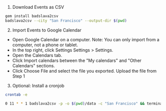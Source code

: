 1) Download Events as CSV

```bash
gem install badslava2csv
badslava2csv --city "San Francisco" --output-dir $(pwd)
```

2) Import Events to Google Calendar

* Open Google Calendar on a computer. Note: You can only import from a computer, not a phone or tablet.
* In the top right, click Settings Settings > Settings.
* Open the Calendars tab.
* Click Import calendars between the "My calendars" and "Other Calendars" sections.
* Click Choose File and select the file you exported. Upload the file from Step 1

3) Optional: Install a cronjob

```bash
crontab -e

0 11 * * 1 badslava2csv -p -o $(pwd)/data -c "San Francisco" && terminal-notifier -message "import $(pwd)/data/google.csv"
```
